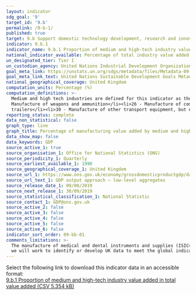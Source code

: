 ```yaml
---
layout: indicator
sdg_goal: '9'
target_id: '9.b'
permalink: /9-b-1/
published: true
target: 9.b Support domestic technology development, research and innovation in developing countries, including by ensuring a conducive policy environment for, inter alia, industrial diversification and value addition to commodities
indicator: 9.b.1
indicator_name: 9.b.1 Proportion of medium and high-tech industry value added in total value added
national_indicator_available: Percentage of total industry value added by different industries
un_designated_tier: Tier I
un_custodian_agency: United Nations Industrial Development Organization (UNIDO)
goal_meta_link: https://unstats.un.org/sdgs/metadata/files/Metadata-09-0B-01.pdf 
goal_meta_link_text: United Nations Sustainable Development Goals Metadata (PDF 332 KB)
national_geographical_coverage: United Kingdom
computation_units: Percentage (%)
computation_definitions: >-
  Medium and high tech industries are defined for this indicator as those covered by the following ISIC revision 4 codes; <ul><li>20 - Manufacture of chemicals and chemical products</li><li>21 - Manufacture of basic pharmaceutical products and pharmaceutical preparations</li><li>252 -
  Manufacture of weapons and ammunition</li><li>26 - Manufacture of computer, electronic and optical products</li><li>27 - Manufacture of electrical equipment</li><li>28 - Manufacture of machinery and equipment n.e.c.</li><li>29 - Manufacture of motor vehicles, trailers and semi-
  trailers</li><li>30 - Manufacture of other transport equipment, but excluding 351 - Building of ships and boats</li><li>325 - Manufacture of medical and dental instruments and supplies, not included in these figures</li>
reporting_status: complete
data_non_statistical: false
graph_type: line
graph_title: Percentage of manufacturing value added by medium and high tech industries.
data_show_map: false
data_keywords: GDP
source_active_1: true
source_organisation_1: Office for National Statistics (ONS)
source_periodicity_1: Quarterly
source_earliest_available_1: 1990
source_geographical_coverage_1: United Kingdom
source_url_1: https://www.ons.gov.uk/economy/grossdomesticproductgdp/datasets/ukgdpolowlevelaggregates
source_url_text_1: GDP output approach – low-level aggregates
source_release_date_1: 09/08/2019
source_next_release_1: 30/09/2019
source_statistical_classification_1: National Statistic
source_contact_1: GDP@ons.gov.uk
source_active_2: false
source_active_3: false
source_active_4: false
source_active_5: false
source_active_6: false
indicator_sort_order: 09-bb-01
comments_limitations: >-
  The manufacture of medical and dental instruments and supplies (ISIC4 325) have been excluded from the figures due to the small size of 325 meaning that it is not available as a specific breakdown. This indicator is being used as an approximation of the UN SDG Indicator. Where possible,
  we will work to identify or develop UK data to meet the global indicator specification. This indicator has been identified in collaboration with topic experts.
---
```

Select the following link to download this indicator data in an accessible format:<br>[9.b.1 Proportion of medium and high-tech industry value added in total value added (CSV 5.354 kB)](https://sustainabledevelopment-uk.github.io/sdg-data/data/9-b-1.csv)
